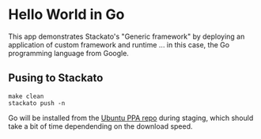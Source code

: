 # Hello World in Go

This app demonstrates Stackato's "Generic framework" by deploying an application of custom framework and runtime ... in this case, the Go programming language from Google.

## Pusing to Stackato

    make clean
    stackato push -n

Go will be installed from the [Ubuntu PPA repo](https://wiki.ubuntu.com/Go) during staging, which should take a bit of time dependending on the download speed.

